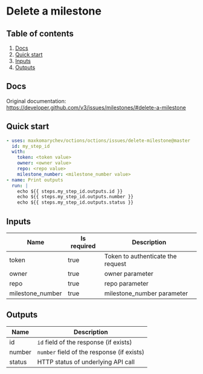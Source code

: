 # Delete a milestone

## Table of contents

1. [Docs](#docs)
1. [Quick start](#quick-start)
1. [Inputs](#inputs)
1. [Outputs](#outputs)

<a name="quick-start" ></a>
## Docs

Original documentation: https://developer.github.com/v3/issues/milestones/#delete-a-milestone




<a name="quick start" ></a>
## Quick start

```yaml
- uses: maxkomarychev/octions/octions/issues/delete-milestone@master
  id: my_step_id
  with:
    token: <token value>
    owner: <owner value>
    repo: <repo value>
    milestone_number: <milestone_number value>
- name: Print outputs
  run: |
    echo ${{ steps.my_step_id.outputs.id }}
    echo ${{ steps.my_step_id.outputs.number }}
    echo ${{ steps.my_step_id.outputs.status }}
```


<a name="inputs" ></a>
## Inputs

| Name | Is required | Description |
|---|---|---|
|token|true|Token to authenticate the request
|owner|true|owner parameter
|repo|true|repo parameter
|milestone_number|true|milestone_number parameter

<a name="outputs" ></a>
## Outputs

| Name | Description |
|---|---|
|id|`id` field of the response (if exists)|
|number|`number` field of the response (if exists)|
|status|HTTP status of underlying API call|

